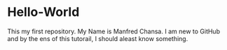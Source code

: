 # Hello-World
This my first repository.
My Name is Manfred Chansa. I am new to GitHub and by the ens of this tutorail, I should aleast know something.
